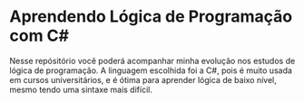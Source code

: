 # Aprendendo Lógica de Programação com C#

Nesse repósitório você poderá acompanhar minha evolução nos estudos de lógica de programação. A linguagem escolhida foi a C#, pois é muito usada em cursos universitários, e é ótima para aprender lógica de baixo nível, mesmo tendo uma sintaxe mais difícil.
